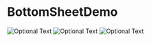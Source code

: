 # BottomSheetDemo

![Optional Text](../master/pic1.jpg)    ![Optional Text](../master/pic2.jpg)    ![Optional Text](../master/pic3.jpg)
